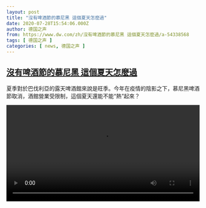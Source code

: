 ```yaml
---
layout: post
title: "沒有啤酒節的慕尼黑 這個夏天怎麼過"
date: 2020-07-28T15:54:06.000Z
author: 德国之声
from: https://www.dw.com/zh/沒有啤酒節的慕尼黑 這個夏天怎麼過/a-54338568
tags: [ 德国之声 ]
categories: [ news, 德国之声 ]
---
```

<!--1595951646000-->
[沒有啤酒節的慕尼黑 這個夏天怎麼過](https://www.dw.com/zh/%E6%B2%92%E6%9C%89%E5%95%A4%E9%85%92%E7%AF%80%E7%9A%84%E6%85%95%E5%B0%BC%E9%BB%91%20%E9%80%99%E5%80%8B%E5%A4%8F%E5%A4%A9%E6%80%8E%E9%BA%BC%E9%81%8E/a-54338568)
------

<div>
<p>夏季對於巴伐利亞的露天啤酒館來說是旺季。今年在疫情的陰影之下，慕尼黑啤酒節取消，酒館營業受限制，這個夏天還能不能“熱”起來？</small></p><video src="https://tvdownloaddw-a.akamaihd.net/dwtv_video/flv/vdt_zh/2020/bchi200727_002_beer_01f_sd_sor.mp4" controls style="width:100%"></video>
</div>
